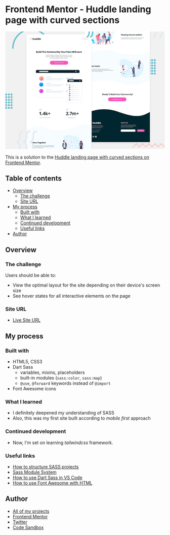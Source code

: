 # Frontend Mentor - Huddle landing page with curved sections

![Design preview for the Huddle landing page with curved sections coding challenge](./design/desktop-preview.jpg)

This is a solution to the [Huddle landing page with curved sections on Frontend Mentor](https://www.frontendmentor.io/challenges/huddle-landing-page-with-curved-sections-5ca5ecd01e82137ec91a50f2).

## Table of contents

- [Overview](#overview)
  - [The challenge](#the-challenge)
  - [Site URL](#site-url)
- [My process](#my-process)
  - [Built with](#built-with)
  - [What I learned](#what-i-learned)
  - [Continued development](#continued-development)
  - [Useful links](#useful-links)
- [Author](#author)

## Overview

### The challenge

Users should be able to:

- View the optimal layout for the site depending on their device's screen size
- See hover states for all interactive elements on the page

### Site URL

- [Live Site URL](https://huddle-landing-page-with-curved-sections-rose.vercel.app/)

## My process

### Built with

- HTML5, CSS3
- Dart Sass
  - variables, mixins, placeholders
  - built-in modules (`sass:color`, `sass:map`)
  - `@use`, `@forward` keywords instead of `@import`
- Font Awesome icons

### What I learned

- I definitely deepened my understanding of SASS
- Also, this was my first site built according to *mobile first* approach

### Continued development

- Now, I'm set on learning *tailwindcss* framework.

### Useful links

- [How to structure SASS projects](https://www.webdesignerdepot.com/2020/12/2-smartest-ways-to-structure-sass/)
- [Sass Module System](https://github.com/sass/sass/blob/master/accepted/module-system.md)
- [How to use Dart Sass in VS Code](https://stackoverflow.com/questions/66193156/live-sass-compiler-use-causes-compilation-error?noredirect=1&lq=1)
- [How to use Font Awesome with HTML](https://www.freecodecamp.org/news/how-to-use-font-awesome-v5-7-2-with-html/)

## Author

- [All of my projects](https://vercel.com/dashboard/projects)
- [Frontend Mentor](https://www.frontendmentor.io/profile/Bonrey)
- [Twitter](https://www.twitter.com/Bonrey5)
- [Code Sandbox](https://codesandbox.io/u/Bonrey)
